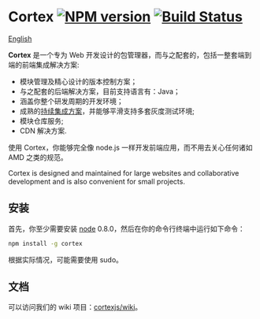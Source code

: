 # Cortex [![NPM version](https://badge.fury.io/js/cortex.png)](http://badge.fury.io/js/cortex) [![Build Status](https://travis-ci.org/kaelzhang/cortex.png?branch=master)](https://travis-ci.org/kaelzhang/cortex)

[English](./README.md)

**Cortex** 是一个专为 Web 开发设计的包管理器，而与之配套的，包括一整套端到端的前端集成解决方案:

- 模块管理及精心设计的版本控制方案；
- 与之配套的后端解决方案，目前支持语言有：Java；
- 涵盖你整个研发周期的开发环境；
- 成熟的[持续集成方案](http://en.wikipedia.org/wiki/Continuous_integration)，并能够平滑支持多套灰度测试环境;
- 模块仓库服务;
- CDN 解决方案.

使用 Cortex，你能够完全像 node.js 一样开发前端应用，而不用去关心任何诸如 AMD 之类的规范。

Cortex is designed and maintained for large websites and collaborative development and is also convenient for small projects.

## 安装

首先，你至少需要安装 [node](http://nodejs.org) 0.8.0，然后在你的命令行终端中运行如下命令： 

```sh
npm install -g cortex
```

根据实际情况，可能需要使用 sudo。

## 文档

可以访问我们的 wiki 项目：[cortexjs/wiki](https://github.com/cortexjs/wiki)。